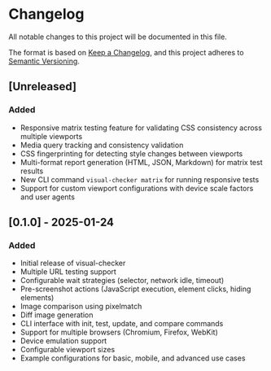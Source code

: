 # Changelog

All notable changes to this project will be documented in this file.

The format is based on [Keep a Changelog](https://keepachangelog.com/en/1.0.0/),
and this project adheres to [Semantic Versioning](https://semver.org/spec/v2.0.0.html).

## [Unreleased]

### Added
- Responsive matrix testing feature for validating CSS consistency across multiple viewports
- Media query tracking and consistency validation
- CSS fingerprinting for detecting style changes between viewports
- Multi-format report generation (HTML, JSON, Markdown) for matrix test results
- New CLI command `visual-checker matrix` for running responsive tests
- Support for custom viewport configurations with device scale factors and user agents

## [0.1.0] - 2025-01-24

### Added
- Initial release of visual-checker
- Multiple URL testing support
- Configurable wait strategies (selector, network idle, timeout)
- Pre-screenshot actions (JavaScript execution, element clicks, hiding elements)
- Image comparison using pixelmatch
- Diff image generation
- CLI interface with init, test, update, and compare commands
- Support for multiple browsers (Chromium, Firefox, WebKit)
- Device emulation support
- Configurable viewport sizes
- Example configurations for basic, mobile, and advanced use cases